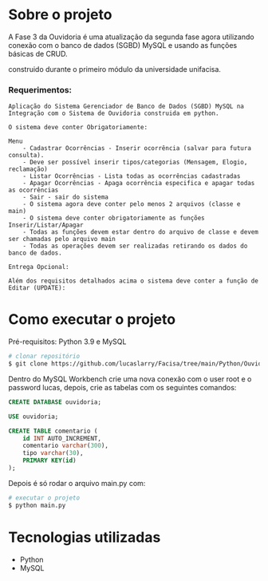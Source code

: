 # Sobre o projeto

A Fase 3 da Ouvidoria é uma atualização da segunda fase agora utilizando conexão com o banco de dados (SGBD) MySQL e usando as funções básicas de CRUD.

construido durante o primeiro módulo da universidade unifacisa.

### Requerimentos:

    Aplicação do Sistema Gerenciador de Banco de Dados (SGBD) MySQL na Integração com o Sistema de Ouvidoria construida em python.

    O sistema deve conter Obrigatoriamente:

    Menu
        - Cadastrar Ocorrências - Inserir ocorrência (salvar para futura consulta). 
        - Deve ser possível inserir tipos/categorias (Mensagem, Elogio, reclamação)
        - Listar Ocorrências - Lista todas as ocorrências cadastradas
        - Apagar Ocorrências - Apaga ocorrência especifica e apagar todas as ocorrências
        - Sair - sair do sistema
        - O sistema agora deve conter pelo menos 2 arquivos (classe e main)
        - O sistema deve conter obrigatoriamente as funções Inserir/Listar/Apagar
        - Todas as funções devem estar dentro do arquivo de classe e devem ser chamadas pelo arquivo main
        - Todas as operações devem ser realizadas retirando os dados do banco de dados.

    Entrega Opcional:

    Além dos requisitos detalhados acima o sistema deve conter a função de Editar (UPDATE):   


# Como executar o projeto

Pré-requisitos: Python 3.9 e MySQL

```bash
# clonar repositório
$ git clone https://github.com/lucaslarry/Facisa/tree/main/Python/OuvidoriaFase3
```
Dentro do MySQL Workbench crie uma nova conexão com o user root e o password lucas, depois, crie as tabelas com os seguintes comandos:
```sql
CREATE DATABASE ouvidoria;

USE ouvidoria;

CREATE TABLE comentario (
    id INT AUTO_INCREMENT,
    comentario varchar(300),
    tipo varchar(30),
    PRIMARY KEY(id)
);
```
Depois é só rodar o arquivo main.py com:
```bash
# executar o projeto
$ python main.py
```
# Tecnologias utilizadas
- Python
- MySQL

